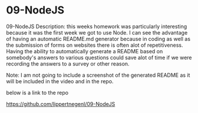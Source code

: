 # 09-NodeJS
09-NodeJS
Description:
this weeks homework was particularly interesting because it was the first week we got to use Node.  I can see the advantage of having an automatic README.md generator because in coding as well as the submission of forms on websites there is often alot of repetitiveness.  Having the ability to automatically generate a README based on somebody's answers to
various questions could save alot of time if we were recording the answers to a survey or other reason.

Note:  I am not going to include a screenshot of the generated README as it will be included in the video and in the repo.

below is a link to the repo

https://github.com/lippertnegenl/09-NodeJS